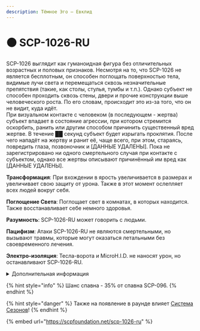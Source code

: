 ```yaml
---
description: Тёмное Эго – Евклид
---
```


# ⚫ SCP-1026-RU

SCP-1026 выглядит как гуманоидная фигура без отличительных возрастных и половых признаков. Несмотря на то, что SCP-1026 не является бесплотным, он способен поглощать поверхностью тела, видимые лучи света и перемещаться сквозь незначительные препятствия (такие, как столы, стулья, тумбы и т.п.). Однако субъект не способен проходить сквозь стены, двери и прочие конструкции выше человеческого роста. По его словам, происходит это из-за того, что он не видит, куда идёт.\
При визуальном контакте с человеком (в последующем - жертва) субъект впадает в состояние агрессии, при котором стремится оскорбить, ранить или другим способом причинить существенный вред жертве. В течение ██ секунд субъект будет изрыгать проклятия. После чего нападёт на жертву и ранит её, чаще всего, при этом, стараясь, повредить глаза, позвоночник и \[ДАННЫЕ УДАЛЕНЫ]. Пока не зарегистрировано ни одного смертельного случая при контакте с субъектом, однако все жертвы описывают причинённый им вред как \[ДАННЫЕ УДАЛЕНЫ].

**Трансформация**: При вхождении в ярость увеличивается в размерах и увеличивает свою защиту от урона. Также в этот момент ослепляет всех людей вокруг себя.

**Поглощение Света**: Поглощает свет в комнатах, в которых находится. Также восстанавливает себе немного здоровья.

**Разумность**: SCP-1026-RU может говорить с людьми.

**Пацифизм**: Атаки SCP-1026-RU не являются смертельными, но вызывают травмы, которые могут оказаться летальными без своевременного лечения.

**Электро-изоляция**: Тесла-ворота и MicroH.I.D. не наносят урон, но останавливают SCP-1026-RU.

<details>

<summary>Дополнительная информация</summary>

* **Класс**: SCP-096
* **Роль в команде**: Саппорт

</details>

{% hint style="info" %}
Шанс спавна - 35% от спавна SCP-096.
{% endhint %}

{% hint style="danger" %}
Также на появление в раунде влияет [Система Сезонов](../../server-systems/seasons-system.md)!
{% endhint %}

{% embed url="https://scpfoundation.net/scp-1026-ru" %}
